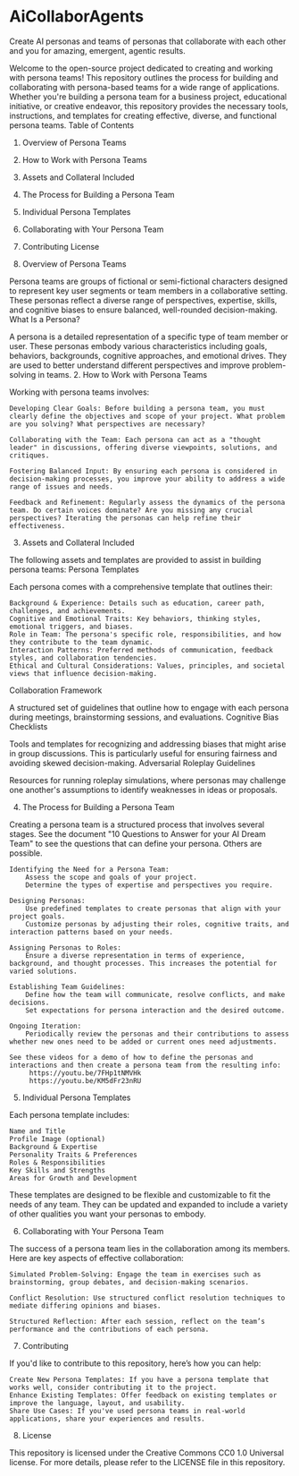 # AiCollaborAgents
Create AI personas and teams of personas that collaborate with each other and you for amazing, emergent, agentic results.

Welcome to the open-source project dedicated to creating and working with persona teams! This repository outlines the process for building and collaborating with persona-based teams for a wide range of applications. Whether you're building a persona team for a business project, educational initiative, or creative endeavor, this repository provides the necessary tools, instructions, and templates for creating effective, diverse, and functional persona teams.
Table of Contents

  1.  Overview of Persona Teams
  2.  How to Work with Persona Teams
  3.  Assets and Collateral Included
  4.  The Process for Building a Persona Team
  5.  Individual Persona Templates
  6.  Collaborating with Your Persona Team
  7.  Contributing
       License

1. Overview of Persona Teams

Persona teams are groups of fictional or semi-fictional characters designed to represent key user segments or team members in a collaborative setting. These personas reflect a diverse range of perspectives, expertise, skills, and cognitive biases to ensure balanced, well-rounded decision-making.
What Is a Persona?

A persona is a detailed representation of a specific type of team member or user. These personas embody various characteristics including goals, behaviors, backgrounds, cognitive approaches, and emotional drives. They are used to better understand different perspectives and improve problem-solving in teams.
2. How to Work with Persona Teams

Working with persona teams involves:

    Developing Clear Goals: Before building a persona team, you must clearly define the objectives and scope of your project. What problem are you solving? What perspectives are necessary?

    Collaborating with the Team: Each persona can act as a "thought leader" in discussions, offering diverse viewpoints, solutions, and critiques.

    Fostering Balanced Input: By ensuring each persona is considered in decision-making processes, you improve your ability to address a wide range of issues and needs.

    Feedback and Refinement: Regularly assess the dynamics of the persona team. Do certain voices dominate? Are you missing any crucial perspectives? Iterating the personas can help refine their effectiveness.

3. Assets and Collateral Included

The following assets and templates are provided to assist in building persona teams:
Persona Templates

Each persona comes with a comprehensive template that outlines their:

    Background & Experience: Details such as education, career path, challenges, and achievements.
    Cognitive and Emotional Traits: Key behaviors, thinking styles, emotional triggers, and biases.
    Role in Team: The persona's specific role, responsibilities, and how they contribute to the team dynamic.
    Interaction Patterns: Preferred methods of communication, feedback styles, and collaboration tendencies.
    Ethical and Cultural Considerations: Values, principles, and societal views that influence decision-making.

Collaboration Framework

A structured set of guidelines that outline how to engage with each persona during meetings, brainstorming sessions, and evaluations.
Cognitive Bias Checklists

Tools and templates for recognizing and addressing biases that might arise in group discussions. This is particularly useful for ensuring fairness and avoiding skewed decision-making.
Adversarial Roleplay Guidelines

Resources for running roleplay simulations, where personas may challenge one another's assumptions to identify weaknesses in ideas or proposals.

4. The Process for Building a Persona Team

Creating a persona team is a structured process that involves several stages. See the document "10 Questions to Answer for your AI Dream Team" to see the questions that can define your persona. Others are possible.

    Identifying the Need for a Persona Team:
        Assess the scope and goals of your project.
        Determine the types of expertise and perspectives you require.

    Designing Personas:
        Use predefined templates to create personas that align with your project goals.
        Customize personas by adjusting their roles, cognitive traits, and interaction patterns based on your needs.

    Assigning Personas to Roles:
        Ensure a diverse representation in terms of experience, background, and thought processes. This increases the potential for varied solutions.

    Establishing Team Guidelines:
        Define how the team will communicate, resolve conflicts, and make decisions.
        Set expectations for persona interaction and the desired outcome.

    Ongoing Iteration:
        Periodically review the personas and their contributions to assess whether new ones need to be added or current ones need adjustments.

    See these videos for a demo of how to define the personas and interactions and then create a persona team from the resulting info:
         https://youtu.be/7FHp1tNMVHk
         https://youtu.be/KM5dFr23nRU

5. Individual Persona Templates

Each persona template includes:

    Name and Title
    Profile Image (optional)
    Background & Expertise
    Personality Traits & Preferences
    Roles & Responsibilities
    Key Skills and Strengths
    Areas for Growth and Development

These templates are designed to be flexible and customizable to fit the needs of any team. They can be updated and expanded to include a variety of other qualities you want your personas to embody.

6. Collaborating with Your Persona Team

The success of a persona team lies in the collaboration among its members. Here are key aspects of effective collaboration:

    Simulated Problem-Solving: Engage the team in exercises such as brainstorming, group debates, and decision-making scenarios.

    Conflict Resolution: Use structured conflict resolution techniques to mediate differing opinions and biases.

    Structured Reflection: After each session, reflect on the team’s performance and the contributions of each persona.

7. Contributing

If you'd like to contribute to this repository, here’s how you can help:

    Create New Persona Templates: If you have a persona template that works well, consider contributing it to the project.
    Enhance Existing Templates: Offer feedback on existing templates or improve the language, layout, and usability.
    Share Use Cases: If you've used persona teams in real-world applications, share your experiences and results.

8. License

This repository is licensed under the Creative Commons CC0 1.0 Universal license. For more details, please refer to the LICENSE file in this repository.
